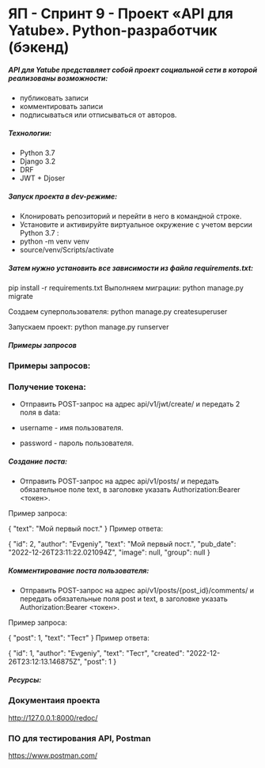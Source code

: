 # ЯП - Спринт 9 - Проект «API для Yatube». Python-разработчик (бэкенд) 


##### API для Yatube представляет собой проект социальной сети в которой реализованы возможности:

- публиковать записи
- комментировать записи
- подписываться или отписываться от авторов.


##### Технологии:

- Python 3.7
- Django 3.2 
- DRF
- JWT + Djoser 


##### Запуск проекта в dev-режиме:

- Клонировать репозиторий и перейти в него в командной строке.
- Установите и активируйте виртуальное окружение c учетом версии Python 3.7 :
- python -m venv venv
- source/venv/Scripts/activate


##### Затем нужно установить все зависимости из файла requirements.txt:

pip install -r requirements.txt
Выполняем миграции:
python manage.py migrate

Создаем суперпользователя:
python manage.py createsuperuser

Запускаем проект:
python manage.py runserver


##### Примеры запросов
### Примеры запросов:
### Получение токена:

- Отправить POST-запрос на адрес api/v1/jwt/create/ и передать 2 поля в data:

- username - имя пользователя.
- password - пароль пользователя.

##### Создание поста:

- Отправить POST-запрос на адрес api/v1/posts/ и передать обязательное поле text, в заголовке указать Authorization:Bearer <токен>.

Пример запроса:

{
  "text": "Мой первый пост."
}
Пример ответа:

{
  "id": 2,
  "author": "Evgeniy",
  "text": "Мой первый пост.",
  "pub_date": "2022-12-26T23:11:22.021094Z",
  "image": null,
  "group": null
}

##### Комментирование поста пользователя:

- Отправить POST-запрос на адрес api/v1/posts/{post_id}/comments/ и передать обязательные поля post и text, в заголовке указать Authorization:Bearer <токен>.

Пример запроса:

{
  "post": 1,
  "text": "Тест"
}
Пример ответа:

{
  "id": 1,
  "author": "Evgeniy",
  "text": "Тест",
  "created": "2022-12-26T23:12:13.146875Z",
  "post": 1
}

##### Ресурсы:

### Документаия проекта
http://127.0.0.1:8000/redoc/
### ПО для тестирования API, Postman
https://www.postman.com/

